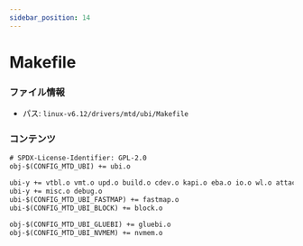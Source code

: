```yaml
---
sidebar_position: 14
---
```

# Makefile

### ファイル情報

- パス: `linux-v6.12/drivers/mtd/ubi/Makefile`

### コンテンツ

```txt
# SPDX-License-Identifier: GPL-2.0
obj-$(CONFIG_MTD_UBI) += ubi.o

ubi-y += vtbl.o vmt.o upd.o build.o cdev.o kapi.o eba.o io.o wl.o attach.o
ubi-y += misc.o debug.o
ubi-$(CONFIG_MTD_UBI_FASTMAP) += fastmap.o
ubi-$(CONFIG_MTD_UBI_BLOCK) += block.o

obj-$(CONFIG_MTD_UBI_GLUEBI) += gluebi.o
obj-$(CONFIG_MTD_UBI_NVMEM) += nvmem.o

```
